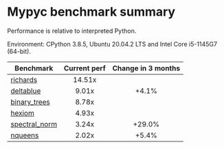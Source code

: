# Mypyc benchmark summary

Performance is relative to interpreted Python.

Environment: CPython 3.8.5, Ubuntu 20.04.2 LTS and Intel Core i5-1145G7 (64-bit).

| Benchmark | Current perf | Change in 3 months |
| --- | :---: | :---: |
| [richards](benchmarks/richards.md) | 14.51x |  |
| [deltablue](benchmarks/deltablue.md) | 9.01x | +4.1% |
| [binary_trees](benchmarks/binary_trees.md) | 8.78x |  |
| [hexiom](benchmarks/hexiom.md) | 4.93x |  |
| [spectral_norm](benchmarks/spectral_norm.md) | 3.24x | +29.0% |
| [nqueens](benchmarks/nqueens.md) | 2.02x | +5.4% |
